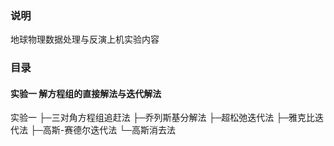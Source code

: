 ### 说明
地球物理数据处理与反演上机实验内容
### 目录
#### 实验一  解方程组的直接解法与迭代解法
实验一
├─三对角方程组追赶法
├─乔列斯基分解法
├─超松弛迭代法
├─雅克比迭代法
├─高斯-赛德尔迭代法
└─高斯消去法